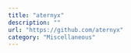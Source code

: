 ```yaml
---
title: "aternyx"
description: ""
url: "https://github.com/aternyx"
category: "Miscellaneous"
---
```

